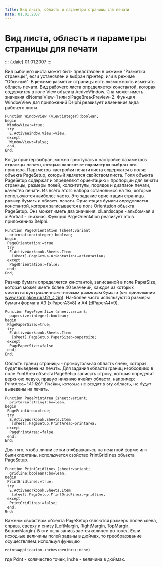 ```yaml
---
Title: Вид листа, область и параметры страницы для печати
Date: 01.01.2007
---
```



Вид листа, область и параметры страницы для печати
==================================================

::: {.date}
01.01.2007
:::


Вид рабочего листа может быть представлен в режиме "Разметка
страницы", если установлен и выбран принтер, или в режиме "Обычный".
В режиме разметки страницы есть возможность изменять область печати. Вид
рабочего листа определяется константой, которая содержится в поле View
объекта ActiveWindow. Она может иметь значения xlNormalView=1 или
xlPageBreakPreview=2. Функция WindowView для приложений Delphi реализует
изменение вида рабочего листа.

    Function WindowView (view:integer):boolean;
    begin
     WindowView:=true;
     try
      E.ActiveWindow.View:=view;
     except
      WindowView:=false;
     end;
    End;

 

Когда принтер выбран, можно приступать к настройке параметров страницы
печати, которые зависят от параметров выбранного принтера. Параметры
настройки печати листа содержатся в полях объекта PageSetup, который
является свойством листа. Поля объекта PageSetup содержат и определяют
ориентацию и пропорции для печати страницы, размеры полей, колонтитулы,
порядок и диапазон печати, качество печати. Из всего этого набора
остановимся на тех, которые используются наиболее часто. Это задание
ориентации страницы, размер бумаги и область печати. Ориентация бумаги
определяется константой, которая записывается в поле Orientation объекта
PageSetup. Она может иметь два значения: xlLandscape - альбомная и
xlPortrait - книжная. Функция PageOrientation реализует это в
приложениях Delphi.

    Function PageOrientation (sheet:variant;
      orientation:integer):boolean;
    begin
     PageOrientation:=true;
     try
      E.ActiveWorkbook.Sheets.Item
       [sheet].PageSetup.Orientation:=orientation;
     except
      PageOrientation:=false;
     end;
    End;

Размер бумаги определяется константой, записанной в поле PaperSize,
которая может иметь более 40 значений, каждое из которых соответствует
различным типовым размерам бумаги (см. приложение
www.kornjakov.ru/st2\_4.zip). Наиболее часто используются размеры бумаги
формата A3 (xlPaperA3=8) и A4 (xlPaperA4=9).

    Function PagePaperSize (sheet:variant;
      papersize:integer):boolean;
    begin
     PagePaperSize:=true;
     try
      E.ActiveWorkbook.Sheets.Item
       [sheet].PageSetup.PaperSize:=papersize;
     except
      PagePaperSize:=false;
     end;
    End;

 

Область границ страницы - прямоугольная область ячеек, которая будет
выведена на печать. Для задания области границ необходимо в поле
PrintArea объекта PageSetup записать строку, которая определит верхнюю
левую, правую нижнюю ячейку области, например:
PrintArea="$A$1:$I$26". Ячейки, которые не входят в эту область,
не будут выведены на печать.

    Function PagePrintArea (sheet:variant;
      printarea:string):boolean;
    begin
     PagePrintArea:=true;
     try
      E.ActiveWorkbook.Sheets.Item
       [sheet].PageSetup.PrintArea:=printarea;
     except
      PagePrintArea:=false;
     end;
    End;

 

Для того, чтобы линии сетки отображались на печатной форме или были
спрятаны, используется свойство PrintGridlines объекта PageSetup.

    Function PrintGridlines (sheet:variant;
      gridline:boolean):boolean;
    begin
     PrintGridlines:=true;
     try
      E.ActiveWorkbook.Sheets.Item
       [sheet].PageSetup.PrintGridlines:=gridline;
     except
      PrintGridlines:=false;
     end;
    End;

 

Важным свойством объекта PageSetup являются размеры полей слева, справа,
сверху и снизу (LeftMargin, RightMargin, TopMargin, BottomMargin). В эти
поля записывается количество точек. Если исходные величины полей заданы
в дюймах, то преобразование осуществляем, используя функцию

    Point=Application.InchesToPoints(Inche)

где Point - количество точек, Inche - величина в дюймах.
